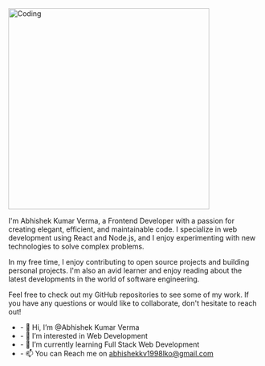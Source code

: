
<img src="https://cdn.dribbble.com/users/1162077/screenshots/3848914/programmer.gif" align="center" alt="Coding" width="400"/>

<p>I'm Abhishek Kumar Verma, a Frontend Developer with a passion for creating elegant, efficient, and maintainable code. I specialize in web development using React and Node.js, and I enjoy experimenting with new technologies to solve complex problems.

In my free time, I enjoy contributing to open source projects and building personal projects. I'm also an avid learner and enjoy reading about the latest developments in the world of software engineering.

Feel free to check out my GitHub repositories to see some of my work. If you have any questions or would like to collaborate, don't hesitate to reach out!
</p>
<ul>
<li>- 👋 Hi, I’m @Abhishek Kumar Verma</li>
<li>- 👀 I’m interested in Web Development</li>
<li>- 🌱 I’m currently learning Full Stack Web Development</li>
<li>- 📫 You can Reach me on <a href="abhishekkv1998lko@gmail.com">abhishekkv1998lko@gmail.com</a></li>
</ul>
<!---
Abhishekkjx/Abhishekkjx is a ✨ special ✨ repository because its `README.md` (this file) appears on your GitHub profile.
You can click the Preview link to take a look at your changes.
--->
